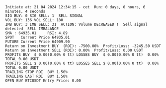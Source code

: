     Initiate at: 21 04 2024 12:34:15 - cet  Run: 0 days, 0 hours, 6 minutes, 4 seconds
    SIG BUY: 0 SIG SELL: 1  SELL SIGNAL
    VOL BUY: 136 VOL SELL: 180
    IMB BUY: 3 IMB SELL: 31  ACTION: Volume DECREASED !  Sell signal detected  SELL IMBALANCE
    SMA : 64935.01     RSI: 4.89
    SPOT   Current Price 64935.01
    FUTURE Current Price 64909.90
    Return on Investment BUY  (ROI): -7500.00%  Profit/Loss: -3245.50 USDT
    Return on Investment SELL (ROI): 0.00%  Profit/Loss: 0.00 USDT
    PROFITS BUY  $ 0.00(0.00% 0 tt) LOSSES BUY  $ 0.00(0.00% 0 tt)  0.00%  TOTAL 0.00 USDT
    PROFITS SELL $ 0.00(0.00% 0 tt) LOSSES SELL $ 0.00(0.00% 0 tt)  0.00%  TOTAL 0.00 USDT
    TRAILING STOP ROI  BUY 1.50%
    TRAILING LAST ROI  BUY 1.50%
    OPEN BUY BTCUSDT Entry Price: 0.00
